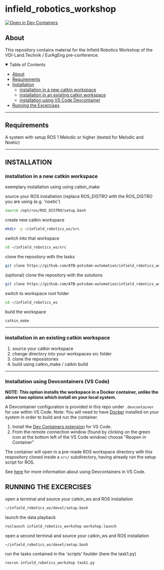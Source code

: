 # infield_robotics_workshop
[![Open in Dev Containers](https://img.shields.io/static/v1?label=Dev%20Containers&message=Open&color=blue&logo=visualstudiocode)](https://vscode.dev/redirect?url=vscode://ms-vscode-remote.remote-containers/cloneInVolume?url=https://github.com/ATB-potsdam-automation/infield_robotics_workshop)

## About
This repository contains material for the Infield Robotics Workshop of the VDI-Land.Technik / EurAgEng pre-conference.

<details open="open">
<summary>Table of Contents</summary>

- [About](#about)
- [Requirements](#requirements)
- [Installation](#installation)
    - [installation in a new catkin workspace](#installation-in-a-new-catkin-workspace)
    - [installation in an existing catkin workspace](#installation-in-an-existing-catkin-workspace)
    - [installation using VS Code Devcontainer](#installation-using-devcontainers-vs-code)
- [Running the Excercises](#running-the-excercises)
</details>

-------------------------------------------------------------------------------------
## Requirements

A system with setup ROS 1 Melodic or higher (tested for Melodic and Noetic)

-------------------------------------------------------------------------------------

## INSTALLATION

### installation in a new catkin workspace 

exemplary installation using using catkin_make

source your ROS installation (replace ROS_DISTRO with the ROS_DISTRO you are using (e.g. 'noetic')
```sh
source /opt/ros/ROS_DISTRO/setup.bash
```

create new catkin workspace
```sh
mkdir -p ~/infield_robotics_ws/src
```

switch into that workspace
```sh
cd ~/infield_robotics_ws/src
```

clone the repository with the tasks
```sh
git clone https://github.com/ATB-potsdam-automation/infield_robotics_workshop.git
```

(optional) clone the repository with the solutions
```sh
git clone https://github.com/ATB-potsdam-automation/infield_robotics_workshop_solutions.git
```

switch to workspace root folder
```sh
cd ~/infield_robotics_ws
```

build the workspace
```sh
catkin_make
```

--------------------

### installation in an existing catkin workspace

1. source your catkin workspace
2. change directory into your workspaces src folder
3. clone the reposistories
4. build using catkin_make / catkin build

-------------------------------------------------------------------------------------

### Installation using Devcontainers (VS Code)
**NOTE: This option installs the workspace in a Docker container, unlike the above two options which install on your local system.**

A Devcontainer configuration is provided in this repo under `.devcontainer` for use within VS Code. 
Note: You will need to have [Docker](https://docs.docker.com/get-docker/) installed on your system in order to build and run the container.

1. Install the [Dev Containers extension](https://marketplace.visualstudio.com/items?itemName=ms-vscode-remote.remote-containers) for VS Code.
2. From the remote connection window (found by clicking on the green icon at the bottom left of the VS Code window) choose "Reopen in Container"

The container will open in a pre-made ROS workspace directory with this respository cloned inside a `src/` subdirectory, having already run the setup script for ROS.

See [here](https://code.visualstudio.com/docs/devcontainers/containers) for more information about using Devcontainers in VS Code.

## RUNNING THE EXCERCISES

open a terminal and source your catkin_ws and ROS installation
```sh
~/infield_robotics_ws/devel/setup.bash
```

launch the data playback
```sh
roslaunch infield_robotics_workshop workshop.launch
```

open a second terminal and source your catkin_ws and ROS installation 
```sh
~/infield_robotics_ws/devel/setup.bash
```

run the tasks contained in the 'scripts' foulder (here the task1.py)
```sh
rosrun infield_robotics_workshop task1.py
```
